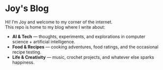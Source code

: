 # Joy's Blog

Hi! I’m Joy and welcome to my corner of the internet.  
This repo is home to my blog where I write about:

- **AI & Tech** — thoughts, experiments, and explorations in computer science + artificial intelligence.  
- **Food & Recipes** — cooking adventures, food ratings, and the occasional recipe testing.  
- **Life & Creativity** — music, crochet projects, and whatever else sparks happiness. 
